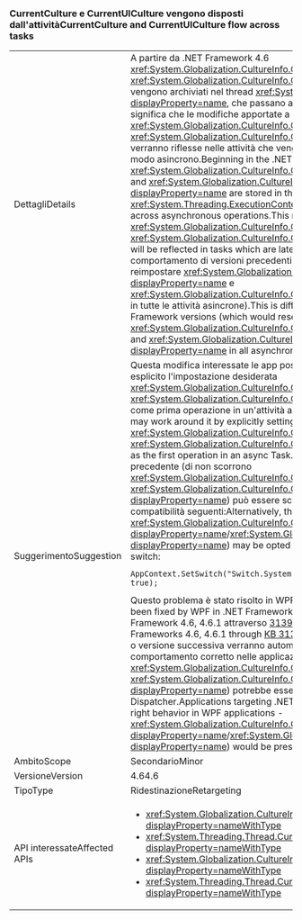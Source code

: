 ### <a name="currentculture-and-currentuiculture-flow-across-tasks"></a><span data-ttu-id="b9a03-101">CurrentCulture e CurrentUICulture vengono disposti dall'attività</span><span class="sxs-lookup"><span data-stu-id="b9a03-101">CurrentCulture and CurrentUICulture flow across tasks</span></span>

|   |   |
|---|---|
|<span data-ttu-id="b9a03-102">Dettagli</span><span class="sxs-lookup"><span data-stu-id="b9a03-102">Details</span></span>|<span data-ttu-id="b9a03-103">A partire da .NET Framework 4.6 <xref:System.Globalization.CultureInfo.CurrentCulture?displayProperty=name> e <xref:System.Globalization.CultureInfo.CurrentUICulture?displayProperty=name> vengono archiviati nel thread <xref:System.Threading.ExecutionContext?displayProperty=name>, che passano attraverso le operazioni asincrone. Ciò significa che le modifiche apportate a <xref:System.Globalization.CultureInfo.CurrentCulture?displayProperty=name> o <xref:System.Globalization.CultureInfo.CurrentUICulture?displayProperty=name> verranno riflesse nelle attività che vengono eseguite in un secondo momento in modo asincrono.</span><span class="sxs-lookup"><span data-stu-id="b9a03-103">Beginning in the .NET Framework 4.6, <xref:System.Globalization.CultureInfo.CurrentCulture?displayProperty=name> and <xref:System.Globalization.CultureInfo.CurrentUICulture?displayProperty=name> are stored in the thread's <xref:System.Threading.ExecutionContext?displayProperty=name>, which flows across asynchronous operations.This means that changes to <xref:System.Globalization.CultureInfo.CurrentCulture?displayProperty=name> or <xref:System.Globalization.CultureInfo.CurrentUICulture?displayProperty=name> will be reflected in tasks which are later run asynchronously.</span></span> <span data-ttu-id="b9a03-104">Ciò è diverso dal comportamento di versioni precedenti di .NET Framework (che sarebbe reimpostare <xref:System.Globalization.CultureInfo.CurrentCulture?displayProperty=name> e <xref:System.Globalization.CultureInfo.CurrentUICulture?displayProperty=name> in tutte le attività asincrone).</span><span class="sxs-lookup"><span data-stu-id="b9a03-104">This is different from the behavior of previous .NET Framework versions (which would reset <xref:System.Globalization.CultureInfo.CurrentCulture?displayProperty=name> and <xref:System.Globalization.CultureInfo.CurrentUICulture?displayProperty=name> in all asynchronous tasks).</span></span>|
|<span data-ttu-id="b9a03-105">Suggerimento</span><span class="sxs-lookup"><span data-stu-id="b9a03-105">Suggestion</span></span>|<span data-ttu-id="b9a03-106">Questa modifica interessate le app possono aggirare il problema in modo esplicito l'impostazione desiderata <xref:System.Globalization.CultureInfo.CurrentCulture?displayProperty=name> o <xref:System.Globalization.CultureInfo.CurrentUICulture?displayProperty=name> come prima operazione in un'attività asincrona.</span><span class="sxs-lookup"><span data-stu-id="b9a03-106">Apps affected by this change may work around it by explicitly setting the desired <xref:System.Globalization.CultureInfo.CurrentCulture?displayProperty=name> or <xref:System.Globalization.CultureInfo.CurrentUICulture?displayProperty=name> as the first operation in an async Task.</span></span> <span data-ttu-id="b9a03-107">In alternativa, il comportamento precedente (di non scorrono <xref:System.Globalization.CultureInfo.CurrentCulture?displayProperty=name> / <xref:System.Globalization.CultureInfo.CurrentUICulture?displayProperty=name>) può essere scelto di impostando l'opzione di compatibilità seguenti:</span><span class="sxs-lookup"><span data-stu-id="b9a03-107">Alternatively, the old behavior (of not flowing <xref:System.Globalization.CultureInfo.CurrentCulture?displayProperty=name>/<xref:System.Globalization.CultureInfo.CurrentUICulture?displayProperty=name>) may be opted into by setting the following compatibility switch:</span></span><pre><code class="language-C#">AppContext.SetSwitch(&quot;Switch.System.Globalization.NoAsyncCurrentCulture&quot;, true);&#13;&#10;</code></pre><span data-ttu-id="b9a03-108">Questo problema è stato risolto in WPF in .NET Framework 4.6.2.</span><span class="sxs-lookup"><span data-stu-id="b9a03-108">This issue has been fixed by WPF in .NET Framework 4.6.2.</span></span> <span data-ttu-id="b9a03-109">È stato risolto anche in .NET Framework 4.6, 4.6.1 attraverso [3139549 KB](https://support.microsoft.com/kb/3139549).</span><span class="sxs-lookup"><span data-stu-id="b9a03-109">It has also been fixed in .NET Frameworks 4.6, 4.6.1 through [KB 3139549](https://support.microsoft.com/kb/3139549).</span></span> <span data-ttu-id="b9a03-110">Applicazioni destinate a .NET 4.6 o versione successiva verranno automaticamente visualizzato il comportamento corretto nelle applicazioni WPF - <xref:System.Globalization.CultureInfo.CurrentCulture?displayProperty=name> / <xref:System.Globalization.CultureInfo.CurrentUICulture?displayProperty=name>) potrebbe essere preservato in tutte le operazioni del Dispatcher.</span><span class="sxs-lookup"><span data-stu-id="b9a03-110">Applications targeting .NET 4.6 or later will automatically get the right behavior in WPF applications - <xref:System.Globalization.CultureInfo.CurrentCulture?displayProperty=name>/<xref:System.Globalization.CultureInfo.CurrentUICulture?displayProperty=name>) would be preserved across Dispatcher operations.</span></span>|
|<span data-ttu-id="b9a03-111">Ambito</span><span class="sxs-lookup"><span data-stu-id="b9a03-111">Scope</span></span>|<span data-ttu-id="b9a03-112">Secondario</span><span class="sxs-lookup"><span data-stu-id="b9a03-112">Minor</span></span>|
|<span data-ttu-id="b9a03-113">Versione</span><span class="sxs-lookup"><span data-stu-id="b9a03-113">Version</span></span>|<span data-ttu-id="b9a03-114">4.6</span><span class="sxs-lookup"><span data-stu-id="b9a03-114">4.6</span></span>|
|<span data-ttu-id="b9a03-115">Tipo</span><span class="sxs-lookup"><span data-stu-id="b9a03-115">Type</span></span>|<span data-ttu-id="b9a03-116">Ridestinazione</span><span class="sxs-lookup"><span data-stu-id="b9a03-116">Retargeting</span></span>|
|<span data-ttu-id="b9a03-117">API interessate</span><span class="sxs-lookup"><span data-stu-id="b9a03-117">Affected APIs</span></span>|<ul><li><xref:System.Globalization.CultureInfo.CurrentCulture?displayProperty=nameWithType></li><li><xref:System.Threading.Thread.CurrentCulture?displayProperty=nameWithType></li><li><xref:System.Globalization.CultureInfo.CurrentUICulture?displayProperty=nameWithType></li><li><xref:System.Threading.Thread.CurrentUICulture?displayProperty=nameWithType></li></ul>|

